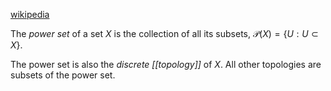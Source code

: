 [wikipedia](https://en.wikipedia.org/wiki/Power_set)

The _power set_ of a set $X$ is the collection of all its subsets,
$\mathcal{P}(X) = \{ U : U \subset X \}$.

The power set is also the _discrete [[topology]]_ of $X$.
All other topologies are subsets of the power set.